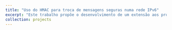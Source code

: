 ```yaml
---
title: "Uso do HMAC para troca de mensagens seguras numa rede IPv6"
excerpt: "Este trabalho propõe o desenvolvimento de um extensão aos protocolos IPv6 e NDP, de modo a permitir um processo de troca de mensagens NDP mais seguro, utilizando algoritmos de hash para identificar e autenticar os nós numa rede IPv6 sem utilizar algoritmos de criptografía assimétricos."
collection: projects
---
```


 
